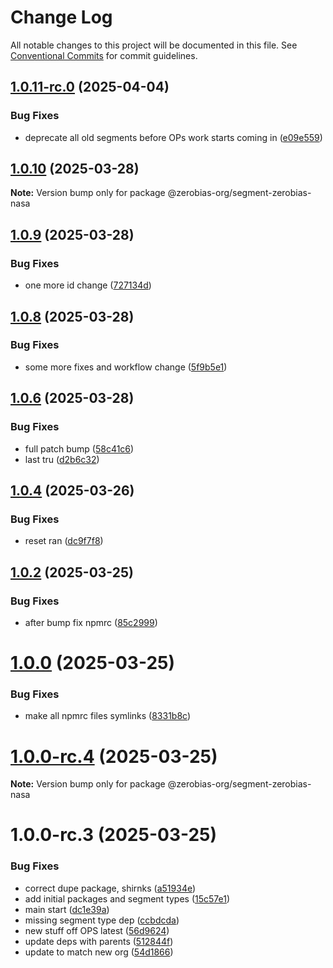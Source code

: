 # Change Log

All notable changes to this project will be documented in this file.
See [Conventional Commits](https://conventionalcommits.org) for commit guidelines.

## [1.0.11-rc.0](https://github.com/zerobias-org/segment/compare/@zerobias-org/segment-zerobias-nasa@1.0.10...@zerobias-org/segment-zerobias-nasa@1.0.11-rc.0) (2025-04-04)


### Bug Fixes

* deprecate all old segments before OPs work starts coming in ([e09e559](https://github.com/zerobias-org/segment/commit/e09e55913f3c74f60068c73d4c94618274b0d87c))





## [1.0.10](https://github.com/zerobias-org/segment/compare/@zerobias-org/segment-zerobias-nasa@1.0.9...@zerobias-org/segment-zerobias-nasa@1.0.10) (2025-03-28)

**Note:** Version bump only for package @zerobias-org/segment-zerobias-nasa





## [1.0.9](https://github.com/zerobias-org/segment/compare/@zerobias-org/segment-zerobias-nasa@1.0.8...@zerobias-org/segment-zerobias-nasa@1.0.9) (2025-03-28)


### Bug Fixes

* one more id change ([727134d](https://github.com/zerobias-org/segment/commit/727134d9d638dbe0c8d7fbfd290e20eccaf59e90))





## [1.0.8](https://github.com/zerobias-org/segment/compare/@zerobias-org/segment-zerobias-nasa@1.0.6...@zerobias-org/segment-zerobias-nasa@1.0.8) (2025-03-28)


### Bug Fixes

* some more fixes and workflow change ([5f9b5e1](https://github.com/zerobias-org/segment/commit/5f9b5e163104603ae2ecd9425b9e8d92926464c0))





## [1.0.6](https://github.com/zerobias-org/segment/compare/@zerobias-org/segment-zerobias-nasa@1.0.4...@zerobias-org/segment-zerobias-nasa@1.0.6) (2025-03-28)


### Bug Fixes

* full patch bump ([58c41c6](https://github.com/zerobias-org/segment/commit/58c41c653cfbb06a985282feb95b46c91a14b853))
* last tru ([d2b6c32](https://github.com/zerobias-org/segment/commit/d2b6c322848d3781b0b23ff1c16df2f4c5de53ed))





## [1.0.4](https://github.com/zerobias-org/segment/compare/@zerobias-org/segment-zerobias-nasa@1.0.2...@zerobias-org/segment-zerobias-nasa@1.0.4) (2025-03-26)


### Bug Fixes

* reset ran ([dc9f7f8](https://github.com/zerobias-org/segment/commit/dc9f7f8b88051a0b885df6807b341ee7065d4457))





## [1.0.2](https://github.com/zerobias-org/segment/compare/@zerobias-org/segment-zerobias-nasa@1.0.1...@zerobias-org/segment-zerobias-nasa@1.0.2) (2025-03-25)


### Bug Fixes

* after bump fix npmrc ([85c2999](https://github.com/zerobias-org/segment/commit/85c29995a2c74a3739d1da8b061b57fe76135b6e))





# [1.0.0](https://github.com/zerobias-org/segment/compare/@zerobias-org/segment-zerobias-nasa@1.0.0-rc.4...@zerobias-org/segment-zerobias-nasa@1.0.0) (2025-03-25)


### Bug Fixes

* make all npmrc files symlinks ([8331b8c](https://github.com/zerobias-org/segment/commit/8331b8c815fa1ddc808b849e2797c254c5a62039))





# [1.0.0-rc.4](https://github.com/zerobias-org/segment/compare/@zerobias-org/segment-zerobias-nasa@1.0.0-rc.3...@zerobias-org/segment-zerobias-nasa@1.0.0-rc.4) (2025-03-25)

**Note:** Version bump only for package @zerobias-org/segment-zerobias-nasa





# 1.0.0-rc.3 (2025-03-25)


### Bug Fixes

*  correct dupe package, shirnks ([a51934e](https://github.com/zerobias-org/segment/commit/a51934eaf9c136bf9a64ba8b1994b2a09b84f7e7))
* add initial packages and segment types ([15c57e1](https://github.com/zerobias-org/segment/commit/15c57e1ec35e4f8e874690612ffc58ea74ac22c2))
* main start ([dc1e39a](https://github.com/zerobias-org/segment/commit/dc1e39abec6b94d5a7dfc01fd4ad2edbd062a316))
* missing segment type dep ([ccbdcda](https://github.com/zerobias-org/segment/commit/ccbdcda5a10c4e4e6d746d4b6f06c24e967410fd))
* new stuff off OPS latest ([56d9624](https://github.com/zerobias-org/segment/commit/56d962432ccca5405327dec620ca919a59b5154b))
* update deps with parents ([512844f](https://github.com/zerobias-org/segment/commit/512844fdc5a277dba774088c66cfc96abe64345d))
* update to match new org ([54d1866](https://github.com/zerobias-org/segment/commit/54d18668c5a566d6df4a8577c3d044561147d46e))
